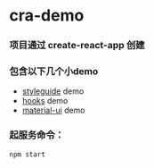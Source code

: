 # cra-demo

### 项目通过 create-react-app 创建

### 包含以下几个小demo

* [styleguide](https://github.com/styleguidist/react-styleguidist) demo
* [hooks](https://reactjs.org/docs/hooks-intro.html) demo
* [material-ui](https://material-ui.com/zh/) demo

### 起服务命令：

`npm start`
